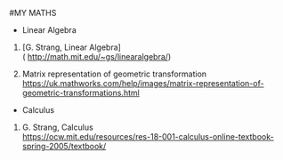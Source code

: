 #MY MATHS

* Linear Algebra
 1. [G. Strang, Linear Algebra]\
   ( http://math.mit.edu/~gs/linearalgebra/)
    
 2. Matrix representation of geometric transformation\
    https://uk.mathworks.com/help/images/matrix-representation-of-geometric-transformations.html 

* Calculus
1. G. Strang, Calculus\
    https://ocw.mit.edu/resources/res-18-001-calculus-online-textbook-spring-2005/textbook/
